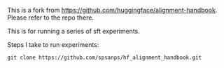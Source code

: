 This is a fork from https://github.com/huggingface/alignment-handbook. Please refer to the repo there.

This is for running a series of sft experiments.

Steps I take to run experiments:

```
git clone https://github.com/spsanps/hf_alignment_handbook.git
```

